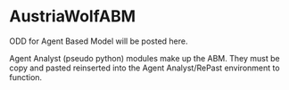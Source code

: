 # AustriaWolfABM
ODD for Agent Based Model will be posted here.

Agent Analyst (pseudo python) modules make up the ABM. They must be copy and pasted reinserted into the Agent Analyst/RePast environment to function.
